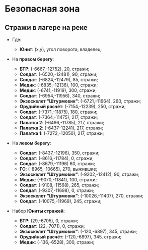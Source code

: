 # Безопасная зона

## Стражи в лагере на реке

* Где:
   * **Юнит**: (x,y), угол поворота, владелец;

* На **правом берегу**:
   * **БТР**: (-6667,-12752), 20, стражи;
   * **Солдат**: (-6520,-12481), 90, стражи;
   * **Солдат**: (-6824,-12479), 85, стражи;
   * **Медик**: (-6835,-12136), 100, стражи;
   * **Медик**: (-6741,-11919), 300, стражи;
   * **Солдат**: (-6954,-11956), 340, стражи;
   * **Экзоскелет "Штурмовик"**: (-6721,-11664), 260, стражи;
   * **Орудийный расчёт**: (-7154,-12239), 250, стражи;
   * **Солдат**: (-7371,-11875), 180, стражи;
   * **Солдат**: (-7364,-11475), 217, стражи;
   * **Палатка 2**: (-6496,-11785), 217, стражи;
   * **Палатка 2**: (-6437-12241), 217, стражи;
   * **Палатка 1**: (-7272,-12050), 217, стражи;
   
* На **левом берегу**:
   * **Солдат**: (-8437,-12196), 350, стражи;
   * **Солдат**: (-8616,-11784), 0, стражи;
   * **Солдат**: (-8679,-11196) 60, стражи;
   * **ГО**: (-8965,-10665), 270, выжившие;
   * **Экзоскелет "Штурмовик"**: (-9202,-12412), 90, стражи;
   * **Медик**: (-9070,-11841), 100, стражи;
   * **Солдат**: (-9108,-11568), 265, стражи;
   * **Солдат**: (-9307,-11698), 0, стражи;
   * **Экзоскелет "Штурмовик"**: (-10026,-11407), 270, стражи;
   * **Солдат**: (-10075,-11969), 245, стражи;
   
* Набор **Юниты стражей**:
   * **БТР**: (29,-6705), 0, стражи;
   * **Солдат**: (22,-7071), 0, стражи;
   * **Экзоскелет "Штурмовик"**: (-120,-6897), 345, стражи;
   * **Орудийный расчёт**: (-120,-6897), 345, стражи;
   * **Медик**: (-136,-6528), 300, стражи;